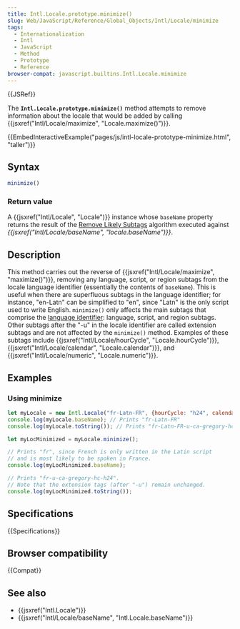 ```yaml
---
title: Intl.Locale.prototype.minimize()
slug: Web/JavaScript/Reference/Global_Objects/Intl/Locale/minimize
tags:
  - Internationalization
  - Intl
  - JavaScript
  - Method
  - Prototype
  - Reference
browser-compat: javascript.builtins.Intl.Locale.minimize
---
```

{{JSRef}}

<span class="seoSummary">The
<strong><code>Intl.Locale.prototype.minimize()</code></strong> method attempts
to remove information about the locale that would be added by calling
{{jsxref("Intl/Locale/maximize", "Locale.maximize()")}}.</span>

{{EmbedInteractiveExample("pages/js/intl-locale-prototype-minimize.html", "taller")}}

<!-- The source for this interactive example is stored in a GitHub repository. If you'd like to contribute to the interactive examples project, please clone https://github.com/mdn/interactive-examples and send us a pull request. -->

## Syntax

```js
minimize()
```

### Return value

A {{jsxref("Intl/Locale", "Locale")}} instance whose `baseName`
property returns the result of the
[Remove Likely Subtags](https://www.unicode.org/reports/tr35/#Likely_Subtags)
algorithm executed against
_{{jsxref("Intl/Locale/baseName",
		"locale.baseName")}}_.

## Description

This method carries out the reverse of
{{jsxref("Intl/Locale/maximize", "maximize()")}}, removing any
language, script, or region subtags from the locale language identifier
(essentially the contents of `baseName`). This is useful when there are
superfluous subtags in the language identifier; for instance, "en-Latn" can be
simplified to "en", since "Latn" is the only script used to write English.
`minimize()` only affects the main subtags that comprise the
[language identifier](https://www.unicode.org/reports/tr35/#Language_Locale_Field_Definitions):
language, script, and region subtags. Other subtags after the "-u" in the locale
identifier are called extension subtags and are not affected by the `minimize()`
method. Examples of these subtags include
{{jsxref("Intl/Locale/hourCycle", "Locale.hourCycle")}},
{{jsxref("Intl/Locale/calendar",
	"Locale.calendar")}}, and
{{jsxref("Intl/Locale/numeric", "Locale.numeric")}}.

## Examples

### Using minimize

```js
let myLocale = new Intl.Locale("fr-Latn-FR", {hourCycle: "h24", calendar: "gregory"});
console.log(myLocale.baseName); // Prints "fr-Latn-FR"
console.log(myLocale.toString()); // Prints "fr-Latn-FR-u-ca-gregory-hc-h24"

let myLocMinimized = myLocale.minimize();

// Prints "fr", since French is only written in the Latin script
// and is most likely to be spoken in France.
console.log(myLocMinimized.baseName);

// Prints "fr-u-ca-gregory-hc-h24".
// Note that the extension tags (after "-u") remain unchanged.
console.log(myLocMinimized.toString());
```

## Specifications

{{Specifications}}

## Browser compatibility

{{Compat}}

## See also

- {{jsxref("Intl.Locale")}}
- {{jsxref("Intl/Locale/baseName", "Intl.Locale.baseName")}}
